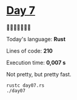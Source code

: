# [Day 7](https://adventofcode.com/2023/day/7) 
:gift::gift::gift::gift::gift::gift::gift:

Today's language: **Rust**

Lines of code: **210**

Execution time: **0,007 s**

Not pretty, but pretty fast.

```shell
rustc day07.rs
./day07
```
<!-- not pretty, but pretty fast -->
